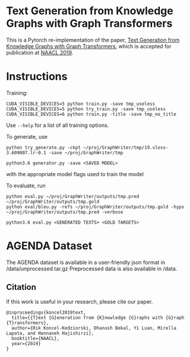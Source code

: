 # Text Generation from Knowledge Graphs with Graph Transformers

This is a Pytorch re-implementation of the paper, [Text Generation from Knowledge Graphs with Graph Transformers](https://google.com), which is accepted for publication at [NAACL 2019](http://naacl2019.org/).


# Instructions

Training:
```
CUDA_VISIBLE_DEVICES=5 python train.py -save tmp_useless
CUDA_VISIBLE_DEVICES=5 python try_train.py -save tmp_useless
CUDA_VISIBLE_DEVICES=6 python train.py -title -save tmp_no_title
```
Use ``--help`` for a list of all training options.

To generate, use 
```
python try_generate.py -ckpt ~/proj/GraphWriter/tmp/19.vloss-3.609007.lr-0.1 -save ~/proj/GraphWriter/tmp

python3.6 generator.py -save <SAVED MODEL>
``` 
with the appropriate model flags used to train the model

To evaluate, run
```
python eval.py ~/proj/GraphWriter/outputs/tmp.pred ~/proj/GraphWriter/outputs/tmp.gold
python eval/bleu.py -refs ~/proj/GraphWriter/outputs/tmp.gold -hyps ~/proj/GraphWriter/outputs/tmp.pred -verbose

python3.6 eval.py <GENERATED TEXTS> <GOLD TARGETS>
```


# AGENDA Dataset

The AGENDA dataset is available in a user-friendly json format in /data/unprocessed.tar.gz
Preprocessed data is also available in /data.


## Citation
If this work is useful in your research, please cite our paper.
```
@inproceedings{koncel2019text,
  title={{T}ext {G}eneration from {K}nowledge {G}raphs with {G}raph {T}ransformers},
  author={Rik Koncel-Kedziorski, Dhanush Bekal, Yi Luan, Mirella Lapata, and Hannaneh Hajishirzi},
  booktitle={NAACL},
  year={2019}
}
```

